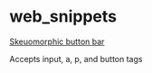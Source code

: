 # web_snippets

[Skeuomorphic button bar](https://eternityforest.github.io/web_snippets/buttonbar_demo.html)

Accepts input, a, p, and button tags
